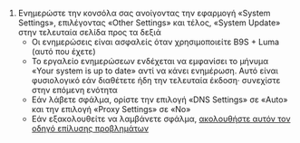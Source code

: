 1. Ενημερώστε την κονσόλα σας ανοίγοντας την εφαρμογή «System Settings», επιλέγοντας «Other Settings» και τέλος, «System Update» στην τελευταία σελίδα προς τα δεξιά
   - Οι ενημερώσεις είναι ασφαλείς όταν χρησιμοποιείτε B9S + Luma (αυτό που έχετε)
   - Το εργαλείο ενημερώσεων ενδέχεται να εμφανίσει το μήνυμα «Your system is up to date» αντί να κάνει ενημέρωση. Αυτό είναι φυσιολογικό εάν διαθέτετε ήδη την τελευταία έκδοση· συνεχίστε στην επόμενη ενότητα
   - Εάν λάβετε σφάλμα, ορίστε την επιλογή «DNS Settings» σε «Auto» και την επιλογή «Proxy Settings» σε «No»
   - Εάν εξακολουθείτε να λαμβάνετε σφάλμα, [ακολουθήστε αυτόν τον οδηγό επίλυσης προβλημάτων](troubleshooting#finalizing-setup)
